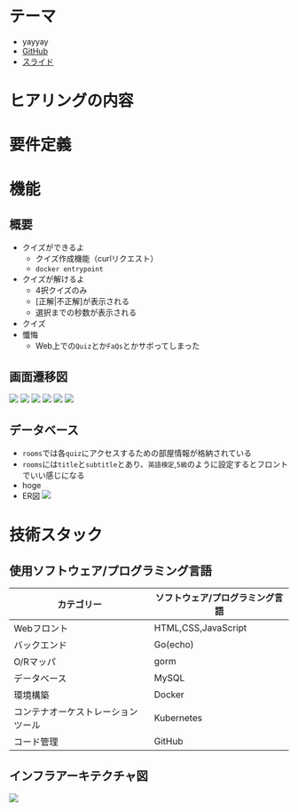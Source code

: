 # テーマ
- yayyay
- [GitHub](https://github.com/ushigai/TMCIT_Quiz)
- [スライド](https://ushigai.github.io/TMCIT_Quiz/)

# ヒアリングの内容
# 要件定義

# 機能
## 概要
- クイズができるよ
    - クイズ作成機能（curlリクエスト）
    - `docker entrypoint`
- クイズが解けるよ
    - 4択クイズのみ
    - [正解|不正解]が表示される
    - 選択までの秒数が表示される
- クイズ
- 懺悔
    - Web上での`Quiz`とか`FaQs`とかサボってしまった

## 画面遷移図
![](https://github.com/ushigai/TMCIT_Quiz/tree/main/doc/img/ushigai/home.png)
![](https://github.com/ushigai/TMCIT_Quiz/tree/main/doc/img/ushigai/lobby.png)
![](https://github.com/ushigai/TMCIT_Quiz/tree/main/doc/img/ushigai/room.png)
![](https://github.com/ushigai/TMCIT_Quiz/tree/main/doc/img/ushigai/quiz1.png)
![](https://github.com/ushigai/TMCIT_Quiz/tree/main/doc/img/ushigai/quiz_correct.png)
![](https://github.com/ushigai/TMCIT_Quiz/tree/main/doc/img/ushigai/quiz_wrong.png)

## データベース
- `rooms`では各`quiz`にアクセスするための部屋情報が格納されている
- `rooms`には`title`と`subtitle`とあり、`英語検定`,`5級`のように設定するとフロントでいい感じになる
- hoge
- ER図
![](https://github.com/ushigai/TMCIT_Quiz/tree/main/doc/img/er.png)

# 技術スタック
## 使用ソフトウェア/プログラミング言語

| カテゴリー | ソフトウェア/プログラミング言語 |
| -------- | -------- |
| Webフロント | HTML,CSS,JavaScript |
| バックエンド | Go(echo) |
| O/Rマッパ | gorm |
| データベース | MySQL |
| 環境構築 | Docker |
| コンテナオーケストレーションツール | Kubernetes |
| コード管理 | GitHub |

## インフラアーキテクチャ図
![](https://github.com/ushigai/TMCIT_Quiz/tree/main/doc/img/infra_architecture.png)
